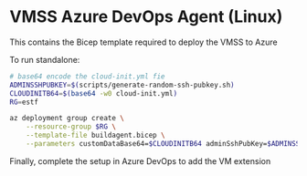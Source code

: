 # VMSS Azure DevOps Agent (Linux)

This contains the Bicep template required to deploy the VMSS to Azure

To run standalone:

```bash
# base64 encode the cloud-init.yml fie
ADMINSSHPUBKEY=$(scripts/generate-random-ssh-pubkey.sh)
CLOUDINITB64=$(base64 -w0 cloud-init.yml)
RG=estf

az deployment group create \
    --resource-group $RG \
    --template-file buildagent.bicep \
    --parameters customDataBase64=$CLOUDINITB64 adminSshPubKey=$ADMINSSHPUBKEY
```

Finally, complete the setup in Azure DevOps to add the VM extension
